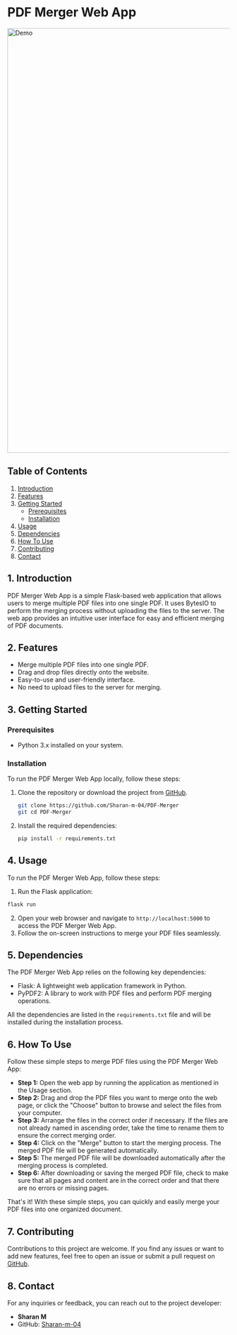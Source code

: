 # PDF Merger Web App

<img width="960" alt="Demo" src="https://github.com/Sharan-m-04/PDF-Merger/assets/101189789/21757f34-4e82-4253-84d0-ce91ab259892">

## Table of Contents
1. [Introduction](#introduction)
2. [Features](#features)
3. [Getting Started](#getting-started)
    - [Prerequisites](#prerequisites)
    - [Installation](#installation)
4. [Usage](#usage)
5. [Dependencies](#dependencies)
6. [How To Use](#how-to-use)
7. [Contributing](#contributing)
8. [Contact](#contact)

## 1. Introduction <a name="introduction"></a>

PDF Merger Web App is a simple Flask-based web application that allows users to merge multiple PDF files into one single PDF. It uses BytesIO to perform the merging process without uploading the files to the server. The web app provides an intuitive user interface for easy and efficient merging of PDF documents.

## 2. Features <a name="features"></a>

- Merge multiple PDF files into one single PDF.
- Drag and drop files directly onto the website.
- Easy-to-use and user-friendly interface.
- No need to upload files to the server for merging.

## 3. Getting Started <a name="getting-started"></a>

### Prerequisites <a name="prerequisites"></a>

- Python 3.x installed on your system.

### Installation <a name="installation"></a>
To run the PDF Merger Web App locally, follow these steps:
1. Clone the repository or download the project from [GitHub](https://github.com/Sharan-m-04/PDF-Merger).
   ```bash
   git clone https://github.com/Sharan-m-04/PDF-Merger
   git cd PDF-Merger
   ```
2. Install the required dependencies:
   ```bash
   pip install -r requirements.txt
   ```

## 4. Usage <a name="usage"></a>

To run the PDF Merger Web App, follow these steps:

1. Run the Flask application:
  ```bash
flask run
```
2. Open your web browser and navigate to `http://localhost:5000` to access the PDF Merger Web App.
3. Follow the on-screen instructions to merge your PDF files seamlessly.

## 5. Dependencies <a name="dependencies"></a>
The PDF Merger Web App relies on the following key dependencies:
- Flask: A lightweight web application framework in Python.
- PyPDF2: A library to work with PDF files and perform PDF merging operations.

All the dependencies are listed in the `requirements.txt` file and will be installed during the installation process.

## 6. How To Use <a name="how-to-use"></a>
Follow these simple steps to merge PDF files using the PDF Merger Web App:

- **Step 1:** Open the web app by running the application as mentioned in the Usage section.
- **Step 2:** Drag and drop the PDF files you want to merge onto the web page, or click the "Choose" button to browse and select the files from your computer.
- **Step 3:** Arrange the files in the correct order if necessary. If the files are not already named in ascending order, take the time to rename them to ensure the correct merging order.
- **Step 4:** Click on the "Merge" button to start the merging process. The merged PDF file will be generated automatically.
- **Step 5:** The merged PDF file will be downloaded automatically after the merging process is completed.
- **Step 6:** After downloading or saving the merged PDF file, check to make sure that all pages and content are in the correct order and that there are no errors or missing pages.

That's it! With these simple steps, you can quickly and easily merge your PDF files into one organized document.
## 7. Contributing <a name="contributing"></a>
Contributions to this project are welcome. If you find any issues or want to add new features, feel free to open an issue or submit a pull request on [GitHub](https://github.com/Sharan-m-04/PDF-Merger).
## 8. Contact <a name="contact"></a>
For any inquiries or feedback, you can reach out to the project developer:

- **Sharan M**
- GitHub: [Sharan-m-04](https://github.com/Sharan-m-04)
